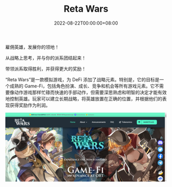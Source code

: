 ﻿---
title: "Reta Wars"
description: "Reta Wars, Strategy NFT War-to-Earn 游戏，两个 DAO 战略性地争夺收入"
date: 2022-08-22T00:00:00+08:00
lastmod: 2022-08-22T00:00:00+08:00
draft: false
authors: ["浮尘"]
featuredImage: "reta-wars.png"
tags: ["NFT Games","Reta Wars"]
categories: ["nfts"]
nfts: ["NFT Games"]
blockchain: "BSC"
website: ""
twitter: "https://twitter.com/retawars"
discord: "https://discord.com/invite/W8K48gYW2U"
telegram: "https://t.me/retawars_official"
github: ""
youtube: ""
twitch: ""
facebook: "https://www.facebook.com/login/?next=https%3A%2F%2Fwww.facebook.com%2Fretawars%2F"
instagram: ""
reddit: ""
medium: ""
steam: ""
gitbook: ""
googleplay: ""
appstore: ""
status: "Live"
weight: 
lightgallery: true
toc: true
pinned: false
recommend: false
recommend1: false
---
雇佣英雄，发展你的领地！

从战略上思考，并与你的派系团结起来！

带领派系取得胜利，并获得更大的奖励！

“Reta Wars”是一款模拟游戏，为 DeFi 添加了战略元素。特别是，它的目标是一个成熟的 Game-Fi，包括角色扮演、成长、竞争和机会等所有游戏元素。它不需要像动作游戏那样忙碌而快速的手部动作，但需要深思熟虑和明智的决定才能有效地控制英雄。玩家可以建立长期战略，将英雄放置在正确的位置，并根据他们的表现获得奖励作为利润。

![9879645132](9879645132.png)